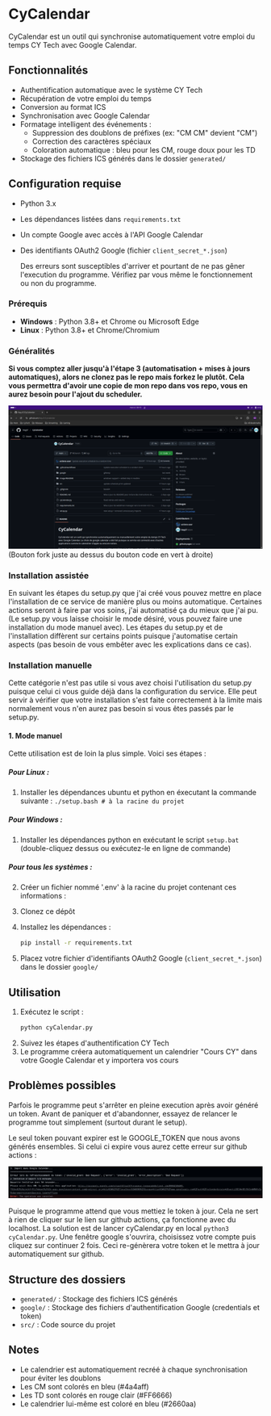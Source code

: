 # CyCalendar

CyCalendar est un outil qui synchronise automatiquement votre emploi du temps CY Tech avec Google Calendar.

## Fonctionnalités

- Authentification automatique avec le système CY Tech
- Récupération de votre emploi du temps
- Conversion au format ICS
- Synchronisation avec Google Calendar
- Formatage intelligent des événements :
  - Suppression des doublons de préfixes (ex: "CM CM" devient "CM")
  - Correction des caractères spéciaux
  - Coloration automatique : bleu pour les CM, rouge doux pour les TD
- Stockage des fichiers ICS générés dans le dossier `generated/`

## Configuration requise

- Python 3.x
- Les dépendances listées dans `requirements.txt`
- Un compte Google avec accès à l'API Google Calendar
- Des identifiants OAuth2 Google (fichier `client_secret_*.json`)

  Des erreurs sont susceptibles d'arriver et pourtant de ne pas gêner l'execution du programme. Vérifiez par vous même le fonctionnement ou non du programme.

### Prérequis

- **Windows** : Python 3.8+ et Chrome ou Microsoft Edge
- **Linux** : Python 3.8+ et Chrome/Chromium

### Généralités

**Si vous comptez aller jusqu'à l'étape 3 (automatisation + mises à jours automatiques), alors ne clonez pas le repo mais forkez le plutôt. Cela vous permettra d'avoir une copie de mon repo dans vos repo, vous en aurez besoin pour l'ajout du scheduler.**

![1741238356019](image/README/1741238356019.png)
(Bouton fork juste au dessus du bouton code en vert à droite)

### Installation assistée

En suivant les étapes du setup.py que j'ai créé vous pouvez mettre en place l'installation de ce service de manière plus ou moins automatique. Certaines actions seront à faire par vos soins, j'ai automatisé ça du mieux que j'ai pu. (Le setup.py vous laisse choisir le mode désiré, vous pouvez faire une installation du mode manuel avec). Les étapes du setup.py et de l'installation diffèrent sur certains points puisque j'automatise certain aspects (pas besoin de vous embêter avec les explications dans ce cas).

### Installation manuelle

Cette catégorie n'est pas utile si vous avez choisi l'utilisation du setup.py puisque celui ci vous guide déjà dans la configuration du service. Elle peut servir à vérifier que votre installation s'est faite correctement à la limite mais normalement vous n'en aurez pas besoin si vous êtes passés par le setup.py.

#### 1. Mode manuel

   Cette utilisation est de loin la plus simple. Voici ses étapes :

##### Pour Linux :

1. Installer les dépendances ubuntu et python en éxecutant la commande suivante : ``./setup.bash # à la racine du projet``

##### Pour Windows :

1. Installer les dépendances python en exécutant le script ``setup.bat`` (double-cliquez dessus ou exécutez-le en ligne de commande)

##### Pour tous les systèmes :

2. Créer un fichier nommé '.env' à la racine du projet contenant ces informations :
3. Clonez ce dépôt
4. Installez les dépendances :

   ```bash
   pip install -r requirements.txt
   ```
5. Placez votre fichier d'identifiants OAuth2 Google (`client_secret_*.json`) dans le dossier `google/`

## Utilisation

1. Exécutez le script :
   ```bash
   python cyCalendar.py
   ```
2. Suivez les étapes d'authentification CY Tech
3. Le programme créera automatiquement un calendrier "Cours CY" dans votre Google Calendar et y importera vos cours

## Problèmes possibles

Parfois le programme peut s'arrêter en pleine execution après avoir généré un token. Avant de paniquer et d'abandonner, essayez de relancer le programme tout simplement (surtout durant le setup).	

Le seul token pouvant expirer est le GOOGLE_TOKEN que nous avons générés ensembles. Si celui ci expire vous aurez cette erreur sur github actions :

![1742893329665](image/README/1742893329665.png)

Puisque le programme attend que vous mettiez le token à jour. Cela ne sert à rien de cliquer sur le lien sur github actions, ça fonctionne avec du localhost. La solution est de lancer cyCalendar.py en local ``python3 cyCalendar.py``. Une fenêtre google s'ouvrira, choisissez votre compte puis cliquez sur continuer 2 fois. Ceci re-génèrera votre token et le mettra à jour automatiquement sur github.

## Structure des dossiers

- `generated/` : Stockage des fichiers ICS générés
- `google/` : Stockage des fichiers d'authentification Google (credentials et token)
- `src/` : Code source du projet

## Notes

- Le calendrier est automatiquement recréé à chaque synchronisation pour éviter les doublons
- Les CM sont colorés en bleu (#4a4aff)
- Les TD sont colorés en rouge clair (#FF6666)
- Le calendrier lui-même est coloré en bleu (#2660aa)
